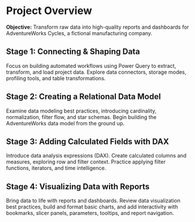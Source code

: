 



# Project Overview

**Objective:** Transform raw data into high-quality reports and dashboards for AdventureWorks Cycles, a fictional manufacturing company.

## **Stage 1: Connecting & Shaping Data**

Focus on building automated workflows using Power Query to extract, transform, and load project data. Explore data connectors, storage modes, 
profiling tools, and table transformations.

## **Stage 2: Creating a Relational Data Model**

Examine data modeling best practices, introducing cardinality, normalization, filter flow, and star schemas. 
Begin building the AdventureWorks data model from the ground up.

## **Stage 3: Adding Calculated Fields with DAX**

Introduce data analysis expressions (DAX). Create calculated columns and measures, exploring row and filter context. 
Practice applying filter functions, iterators, and time intelligence.

## **Stage 4: Visualizing Data with Reports**

Bring data to life with reports and dashboards. Review data visualization best practices, build and format basic charts, 
and add interactivity with bookmarks, slicer panels, parameters, tooltips, and report navigation.

